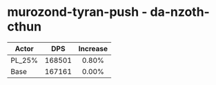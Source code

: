 # murozond-tyran-push - da-nzoth-cthun
| Actor | DPS | Increase |
|---|:---:|:---:|
|PL_25%|168501|0.80%|
|Base|167161|0.00%|
